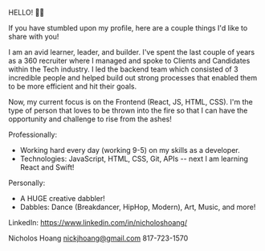 HELLO! 👋🏼 

If you have stumbled upon my profile, here are a couple things I'd like to share with you! 

I am an avid learner, leader, and builder. I've spent the last couple of years as a 360 recruiter where I managed and spoke to Clients and Candidates within the Tech industry. I led the backend team which consisted of 3 incredible people and helped build out strong processes that enabled them to be more efficient and hit their goals. 

Now, my current focus is on the Frontend (React, JS, HTML, CSS). I'm the type of person that loves to be thrown into the fire so that I can have the opportunity and challenge to rise from the ashes! 

Professionally: 
- Working hard every day (working 9-5) on my skills as a developer. 
- Technologies: JavaScript, HTML, CSS, Git, APIs -- next I am learning React and Swift! 

Personally: 
- A HUGE creative dabbler!
- Dabbles: Dance (Breakdancer, HipHop, Modern), Art, Music, and more! 

LinkedIn: https://www.linkedin.com/in/nicholoshoang/

Nicholos Hoang
nickjhoang@gmail.com
817-723-1570
